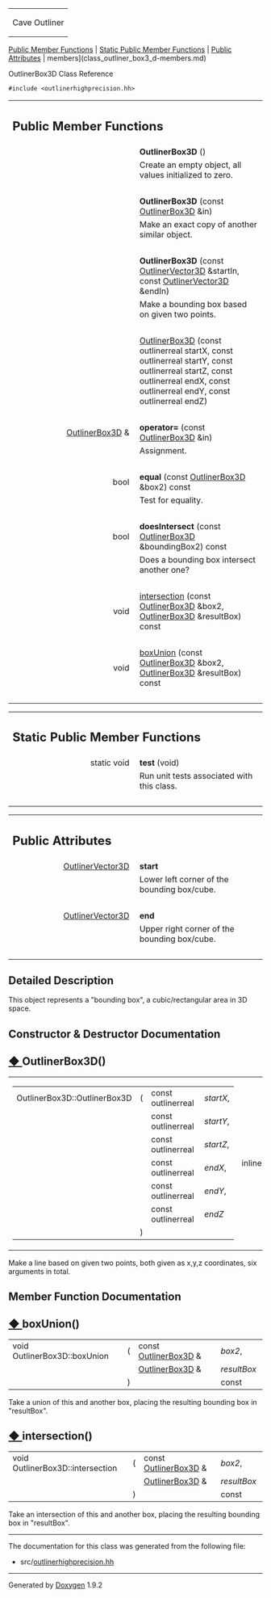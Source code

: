 <table data-cellspacing="0" data-cellpadding="0">
<colgroup>
<col style="width: 100%" />
</colgroup>
<tbody>
<tr class="odd" style="height: 56px;">
<td id="projectalign" style="padding-left: 0.5em"><div id="projectname">
Cave Outliner
</div></td>
</tr>
</tbody>
</table>

[Public Member Functions](#pub-methods) | [Static Public Member
Functions](#pub-static-methods) | [Public Attributes](#pub-attribs) |
 members](class_outliner_box3_d-members.md)

OutlinerBox3D Class Reference

`#include <outlinerhighprecision.hh>`

<table class="memberdecls">
<colgroup>
<col style="width: 50%" />
<col style="width: 50%" />
</colgroup>
<tbody>
<tr class="odd heading">
<td colspan="2"><h2 id="public-member-functions" class="groupheader"><span id="pub-methods"></span> Public Member Functions</h2></td>
</tr>
<tr class="even memitem:a12eecf060552c563a0bc03b81914c380">
<td style="text-align: right;" class="memItemLeft" data-valign="top"><span id="a12eecf060552c563a0bc03b81914c380"></span>  </td>
<td class="memItemRight" data-valign="bottom"><strong>OutlinerBox3D</strong> ()</td>
</tr>
<tr class="odd memdesc:a12eecf060552c563a0bc03b81914c380">
<td class="mdescLeft"> </td>
<td class="mdescRight">Create an empty object, all values initialized to zero.<br />
</td>
</tr>
<tr class="even separator:a12eecf060552c563a0bc03b81914c380">
<td colspan="2" class="memSeparator"> </td>
</tr>
<tr class="odd memitem:ab3e293681156968ffffda3e136195642">
<td style="text-align: right;" class="memItemLeft" data-valign="top"><span id="ab3e293681156968ffffda3e136195642"></span>  </td>
<td class="memItemRight" data-valign="bottom"><strong>OutlinerBox3D</strong> (const <a href="https://github.com/jariarkko/cave-outliner/blob/master/doc/software/class_outliner_box3_d.md" class="el">OutlinerBox3D</a> &amp;in)</td>
</tr>
<tr class="even memdesc:ab3e293681156968ffffda3e136195642">
<td class="mdescLeft"> </td>
<td class="mdescRight">Make an exact copy of another similar object.<br />
</td>
</tr>
<tr class="odd separator:ab3e293681156968ffffda3e136195642">
<td colspan="2" class="memSeparator"> </td>
</tr>
<tr class="even memitem:a08a3d66d927236353b74be92f04242e5">
<td style="text-align: right;" class="memItemLeft" data-valign="top"><span id="a08a3d66d927236353b74be92f04242e5"></span>  </td>
<td class="memItemRight" data-valign="bottom"><strong>OutlinerBox3D</strong> (const <a href="https://github.com/jariarkko/cave-outliner/blob/master/doc/software/class_outliner_vector3_d.md" class="el">OutlinerVector3D</a> &amp;startIn, const <a href="https://github.com/jariarkko/cave-outliner/blob/master/doc/software/class_outliner_vector3_d.md" class="el">OutlinerVector3D</a> &amp;endIn)</td>
</tr>
<tr class="odd memdesc:a08a3d66d927236353b74be92f04242e5">
<td class="mdescLeft"> </td>
<td class="mdescRight">Make a bounding box based on given two points.<br />
</td>
</tr>
<tr class="even separator:a08a3d66d927236353b74be92f04242e5">
<td colspan="2" class="memSeparator"> </td>
</tr>
<tr class="odd memitem:a9cfee8597e02440661b126850e7844ef">
<td style="text-align: right;" class="memItemLeft" data-valign="top"> </td>
<td class="memItemRight" data-valign="bottom"><a href="https://github.com/jariarkko/cave-outliner/blob/master/doc/software/class_outliner_box3_d.md#a9cfee8597e02440661b126850e7844ef" class="el">OutlinerBox3D</a> (const outlinerreal startX, const outlinerreal startY, const outlinerreal startZ, const outlinerreal endX, const outlinerreal endY, const outlinerreal endZ)</td>
</tr>
<tr class="even separator:a9cfee8597e02440661b126850e7844ef">
<td colspan="2" class="memSeparator"> </td>
</tr>
<tr class="odd memitem:ae2e2616f80b372443ed60d919de82088">
<td style="text-align: right;" class="memItemLeft" data-valign="top"><span id="ae2e2616f80b372443ed60d919de82088"></span> <a href="https://github.com/jariarkko/cave-outliner/blob/master/doc/software/class_outliner_box3_d.md" class="el">OutlinerBox3D</a> &amp; </td>
<td class="memItemRight" data-valign="bottom"><strong>operator=</strong> (const <a href="https://github.com/jariarkko/cave-outliner/blob/master/doc/software/class_outliner_box3_d.md" class="el">OutlinerBox3D</a> &amp;in)</td>
</tr>
<tr class="even memdesc:ae2e2616f80b372443ed60d919de82088">
<td class="mdescLeft"> </td>
<td class="mdescRight">Assignment.<br />
</td>
</tr>
<tr class="odd separator:ae2e2616f80b372443ed60d919de82088">
<td colspan="2" class="memSeparator"> </td>
</tr>
<tr class="even memitem:aa06a12de43e4b6a3ffefe5e0cc857ad1">
<td style="text-align: right;" class="memItemLeft" data-valign="top"><span id="aa06a12de43e4b6a3ffefe5e0cc857ad1"></span> bool </td>
<td class="memItemRight" data-valign="bottom"><strong>equal</strong> (const <a href="https://github.com/jariarkko/cave-outliner/blob/master/doc/software/class_outliner_box3_d.md" class="el">OutlinerBox3D</a> &amp;box2) const</td>
</tr>
<tr class="odd memdesc:aa06a12de43e4b6a3ffefe5e0cc857ad1">
<td class="mdescLeft"> </td>
<td class="mdescRight">Test for equality.<br />
</td>
</tr>
<tr class="even separator:aa06a12de43e4b6a3ffefe5e0cc857ad1">
<td colspan="2" class="memSeparator"> </td>
</tr>
<tr class="odd memitem:a3acf14185f0d7942d8d1632ae5cfdd02">
<td style="text-align: right;" class="memItemLeft" data-valign="top"><span id="a3acf14185f0d7942d8d1632ae5cfdd02"></span> bool </td>
<td class="memItemRight" data-valign="bottom"><strong>doesIntersect</strong> (const <a href="https://github.com/jariarkko/cave-outliner/blob/master/doc/software/class_outliner_box3_d.md" class="el">OutlinerBox3D</a> &amp;boundingBox2) const</td>
</tr>
<tr class="even memdesc:a3acf14185f0d7942d8d1632ae5cfdd02">
<td class="mdescLeft"> </td>
<td class="mdescRight">Does a bounding box intersect another one?<br />
</td>
</tr>
<tr class="odd separator:a3acf14185f0d7942d8d1632ae5cfdd02">
<td colspan="2" class="memSeparator"> </td>
</tr>
<tr class="even memitem:af07d3fa094eec3a009fd2bb7aa32f7b9">
<td style="text-align: right;" class="memItemLeft" data-valign="top">void </td>
<td class="memItemRight" data-valign="bottom"><a href="https://github.com/jariarkko/cave-outliner/blob/master/doc/software/class_outliner_box3_d.md#af07d3fa094eec3a009fd2bb7aa32f7b9" class="el">intersection</a> (const <a href="https://github.com/jariarkko/cave-outliner/blob/master/doc/software/class_outliner_box3_d.md" class="el">OutlinerBox3D</a> &amp;box2, <a href="https://github.com/jariarkko/cave-outliner/blob/master/doc/software/class_outliner_box3_d.md" class="el">OutlinerBox3D</a> &amp;resultBox) const</td>
</tr>
<tr class="odd separator:af07d3fa094eec3a009fd2bb7aa32f7b9">
<td colspan="2" class="memSeparator"> </td>
</tr>
<tr class="even memitem:a4ee21cb0a77fa5c6aa5a1a55a5d494f4">
<td style="text-align: right;" class="memItemLeft" data-valign="top">void </td>
<td class="memItemRight" data-valign="bottom"><a href="https://github.com/jariarkko/cave-outliner/blob/master/doc/software/class_outliner_box3_d.md#a4ee21cb0a77fa5c6aa5a1a55a5d494f4" class="el">boxUnion</a> (const <a href="https://github.com/jariarkko/cave-outliner/blob/master/doc/software/class_outliner_box3_d.md" class="el">OutlinerBox3D</a> &amp;box2, <a href="https://github.com/jariarkko/cave-outliner/blob/master/doc/software/class_outliner_box3_d.md" class="el">OutlinerBox3D</a> &amp;resultBox) const</td>
</tr>
<tr class="odd separator:a4ee21cb0a77fa5c6aa5a1a55a5d494f4">
<td colspan="2" class="memSeparator"> </td>
</tr>
</tbody>
</table>

<table class="memberdecls">
<colgroup>
<col style="width: 50%" />
<col style="width: 50%" />
</colgroup>
<tbody>
<tr class="odd heading">
<td colspan="2"><h2 id="static-public-member-functions" class="groupheader"><span id="pub-static-methods"></span> Static Public Member Functions</h2></td>
</tr>
<tr class="even memitem:a0279055d0cb166b0a495b25ace5084a3">
<td style="text-align: right;" class="memItemLeft" data-valign="top"><span id="a0279055d0cb166b0a495b25ace5084a3"></span> static void </td>
<td class="memItemRight" data-valign="bottom"><strong>test</strong> (void)</td>
</tr>
<tr class="odd memdesc:a0279055d0cb166b0a495b25ace5084a3">
<td class="mdescLeft"> </td>
<td class="mdescRight">Run unit tests associated with this class.<br />
</td>
</tr>
<tr class="even separator:a0279055d0cb166b0a495b25ace5084a3">
<td colspan="2" class="memSeparator"> </td>
</tr>
</tbody>
</table>

<table class="memberdecls">
<colgroup>
<col style="width: 50%" />
<col style="width: 50%" />
</colgroup>
<tbody>
<tr class="odd heading">
<td colspan="2"><h2 id="public-attributes" class="groupheader"><span id="pub-attribs"></span> Public Attributes</h2></td>
</tr>
<tr class="even memitem:a14c9f2a61a054a8a875268025a59ecc2">
<td style="text-align: right;" class="memItemLeft" data-valign="top"><span id="a14c9f2a61a054a8a875268025a59ecc2"></span> <a href="https://github.com/jariarkko/cave-outliner/blob/master/doc/software/class_outliner_vector3_d.md" class="el">OutlinerVector3D</a> </td>
<td class="memItemRight" data-valign="bottom"><strong>start</strong></td>
</tr>
<tr class="odd memdesc:a14c9f2a61a054a8a875268025a59ecc2">
<td class="mdescLeft"> </td>
<td class="mdescRight">Lower left corner of the bounding box/cube.<br />
</td>
</tr>
<tr class="even separator:a14c9f2a61a054a8a875268025a59ecc2">
<td colspan="2" class="memSeparator"> </td>
</tr>
<tr class="odd memitem:adb9b4fcadca176fb9963e8e3ff7ae695">
<td style="text-align: right;" class="memItemLeft" data-valign="top"><span id="adb9b4fcadca176fb9963e8e3ff7ae695"></span> <a href="https://github.com/jariarkko/cave-outliner/blob/master/doc/software/class_outliner_vector3_d.md" class="el">OutlinerVector3D</a> </td>
<td class="memItemRight" data-valign="bottom"><strong>end</strong></td>
</tr>
<tr class="even memdesc:adb9b4fcadca176fb9963e8e3ff7ae695">
<td class="mdescLeft"> </td>
<td class="mdescRight">Upper right corner of the bounding box/cube.<br />
</td>
</tr>
<tr class="odd separator:adb9b4fcadca176fb9963e8e3ff7ae695">
<td colspan="2" class="memSeparator"> </td>
</tr>
</tbody>
</table>

<span id="details"></span>

## Detailed Description

This object represents a "bounding box", a cubic/rectangular area in 3D
space.

## Constructor & Destructor Documentation

<span id="a9cfee8597e02440661b126850e7844ef"></span>

## <span class="permalink">[◆ ](#a9cfee8597e02440661b126850e7844ef)</span>OutlinerBox3D()

<table class="mlabels">
<colgroup>
<col style="width: 50%" />
<col style="width: 50%" />
</colgroup>
<tbody>
<tr class="odd">
<td class="mlabels-left"><table class="memname">
<tbody>
<tr class="odd">
<td class="memname">OutlinerBox3D::OutlinerBox3D</td>
<td>(</td>
<td class="paramtype">const outlinerreal </td>
<td class="paramname"><em>startX</em>,</td>
</tr>
<tr class="even">
<td class="paramkey"></td>
<td></td>
<td class="paramtype">const outlinerreal </td>
<td class="paramname"><em>startY</em>,</td>
</tr>
<tr class="odd">
<td class="paramkey"></td>
<td></td>
<td class="paramtype">const outlinerreal </td>
<td class="paramname"><em>startZ</em>,</td>
</tr>
<tr class="even">
<td class="paramkey"></td>
<td></td>
<td class="paramtype">const outlinerreal </td>
<td class="paramname"><em>endX</em>,</td>
</tr>
<tr class="odd">
<td class="paramkey"></td>
<td></td>
<td class="paramtype">const outlinerreal </td>
<td class="paramname"><em>endY</em>,</td>
</tr>
<tr class="even">
<td class="paramkey"></td>
<td></td>
<td class="paramtype">const outlinerreal </td>
<td class="paramname"><em>endZ</em> </td>
</tr>
<tr class="odd">
<td></td>
<td>)</td>
<td></td>
<td></td>
</tr>
</tbody>
</table></td>
<td class="mlabels-right"><span class="mlabels"><span class="mlabel">inline</span></span></td>
</tr>
</tbody>
</table>

Make a line based on given two points, both given as x,y,z coordinates,
six arguments in total.

## Member Function Documentation

<span id="a4ee21cb0a77fa5c6aa5a1a55a5d494f4"></span>

## <span class="permalink">[◆ ](#a4ee21cb0a77fa5c6aa5a1a55a5d494f4)</span>boxUnion()

<table class="memname">
<tbody>
<tr class="odd">
<td class="memname">void OutlinerBox3D::boxUnion</td>
<td>(</td>
<td class="paramtype">const <a href="https://github.com/jariarkko/cave-outliner/blob/master/doc/software/class_outliner_box3_d.md" class="el">OutlinerBox3D</a> &amp; </td>
<td class="paramname"><em>box2</em>,</td>
</tr>
<tr class="even">
<td class="paramkey"></td>
<td></td>
<td class="paramtype"><a href="https://github.com/jariarkko/cave-outliner/blob/master/doc/software/class_outliner_box3_d.md" class="el">OutlinerBox3D</a> &amp; </td>
<td class="paramname"><em>resultBox</em> </td>
</tr>
<tr class="odd">
<td></td>
<td>)</td>
<td></td>
<td>const</td>
</tr>
</tbody>
</table>

Take a union of this and another box, placing the resulting bounding box
in "resultBox".

<span id="af07d3fa094eec3a009fd2bb7aa32f7b9"></span>

## <span class="permalink">[◆ ](#af07d3fa094eec3a009fd2bb7aa32f7b9)</span>intersection()

<table class="memname">
<tbody>
<tr class="odd">
<td class="memname">void OutlinerBox3D::intersection</td>
<td>(</td>
<td class="paramtype">const <a href="https://github.com/jariarkko/cave-outliner/blob/master/doc/software/class_outliner_box3_d.md" class="el">OutlinerBox3D</a> &amp; </td>
<td class="paramname"><em>box2</em>,</td>
</tr>
<tr class="even">
<td class="paramkey"></td>
<td></td>
<td class="paramtype"><a href="https://github.com/jariarkko/cave-outliner/blob/master/doc/software/class_outliner_box3_d.md" class="el">OutlinerBox3D</a> &amp; </td>
<td class="paramname"><em>resultBox</em> </td>
</tr>
<tr class="odd">
<td></td>
<td>)</td>
<td></td>
<td>const</td>
</tr>
</tbody>
</table>

Take an intersection of this and another box, placing the resulting
bounding box in "resultBox".

------------------------------------------------------------------------

The documentation for this class was generated from the following file:

-   src/<a href="outlinerhighprecision_8hh_source.md" class="el">outlinerhighprecision.hh</a>

------------------------------------------------------------------------

<span class="small">Generated
by [Doxygen](https://www.doxygen.org/index.md)
1.9.2</span>
